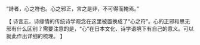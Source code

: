 “詩者，心之符也。心之邪正，言之是非，不可得而掩焉。”

【
诗言志，诗缘情的传统诗学观念在这里被置换成了“心之符”。心的正邪和思无邪有什么区别？需要注意的是，“心”在日本文化、诗学语境下有自己的意义。可以就此作出详细的梳理。
】